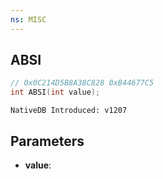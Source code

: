 ```yaml
---
ns: MISC
---
```

## ABSI

```c
// 0x0C214D5B8A38C828 0xB44677C5
int ABSI(int value);
```

```
NativeDB Introduced: v1207
```

## Parameters
* **value**:

